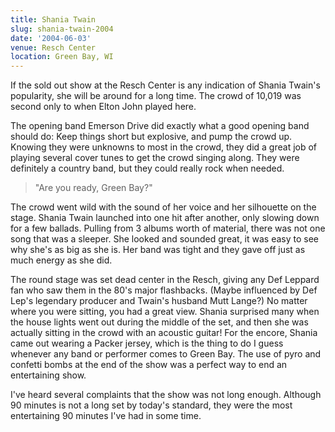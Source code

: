 ```yaml
---
title: Shania Twain
slug: shania-twain-2004
date: '2004-06-03'
venue: Resch Center
location: Green Bay, WI
---
```


If the sold out show at the Resch Center is any indication of Shania Twain's popularity, she will be around for a long time. The crowd of 10,019 was second only to when Elton John played here.

The opening band Emerson Drive did exactly what a good opening band should do: Keep things short but explosive, and pump the crowd up. Knowing they were unknowns to most in the crowd, they did a great job of playing several cover tunes to get the crowd singing along. They were definitely a country band, but they could really rock when needed.

> "Are you ready, Green Bay?"

The crowd went wild with the sound of her voice and her silhouette on the stage. Shania Twain launched into one hit after another, only slowing down for a few ballads. Pulling from 3 albums worth of material, there was not one song that was a sleeper. She looked and sounded great, it was easy to see why she's as big as she is. Her band was tight and they gave off just as much energy as she did.

The round stage was set dead center in the Resch, giving any Def Leppard fan who saw them in the 80's major flashbacks. (Maybe influenced by Def Lep's legendary producer and Twain's husband Mutt Lange?) No matter where you were sitting, you had a great view. Shania surprised many when the house lights went out during the middle of the set, and then she was actually sitting in the crowd with an acoustic guitar! For the encore, Shania came out wearing a Packer jersey, which is the thing to do I guess whenever any band or performer comes to Green Bay. The use of pyro and confetti bombs at the end of the show was a perfect way to end an entertaining show.

I've heard several complaints that the show was not long enough. Although 90 minutes is not a long set by today's standard, they were the most entertaining 90 minutes I've had in some time.